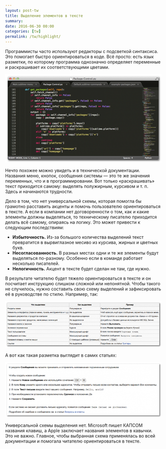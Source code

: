 ```yaml
---
layout: post-tw
title: Выделение элементов в тексте
summary: 
date: 2016-06-30 00:00
categories: [tw]
permalink: /tw/highlight/
---
```

Программисты часто используют редакторы с подсветкой синтаксиса. Это помогает быстро ориентироваться в коде. Всё просто: есть язык разметки, по которому программа однозначно определяет переменные и раскрашивает их соответствующими цветами.

<img src="/images/posts/sublime_highlight.png">

Нечто похожее можно увидеть и в технической документации. Названия меню, кнопок, сообщения системы — это те же значения переменных, что и в программировании. Вот только «раскрашивать» текст приходится самому: выделять полужирным, курсивом и т. п.  Здесь и начинаются трудности.

Дело в том, что нет универсальной схемы, которая помогла бы грамотно расставить акценты и помочь пользователю ориентироваться в тексте. А если в компании нет договоренности о том, как и какие элементы должны выделяться, то техническому писателю приходится делать всё самому, опираясь на логику. Это может привести к следующим последствиям:

* **Избыточность.** Из-за большого количества выделений текст превратится в вырвиглазное месиво из курсива, жирных и цветных букв.
* **Несогласованность.** В разных местах одни и те же элементы будут выделяться по-разному. Особенно если в команде работает несколько писателей.
* **Нелогичность.** Акцент в тексте будет сделан не там, где нужно.

В результате читателю будет тяжело ориентироваться в тексте и он посчитает инструкцию слишком сложной или непонятной. Чтобы такого не случилось, нужно составить свою схему выделений и зафиксировать её в руководстве по стилю. Например, так:

<img src="/images/posts/highlight_example.png">

А вот как такая разметка выглядит в самих статьях:

<img src="/images/posts/highlight_example_in_text.png">

Универсальной схемы выделения нет. Microsoft пишет КАПСОМ названия клавиш, а Apple заключает названия элементов в кавычки. Это не важно. Главное, чтобы выбранная схема применялась во всей документации и помогала читателю ориентироваться в тексте.